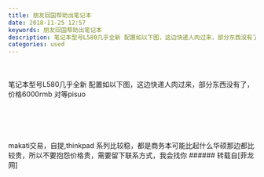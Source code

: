```yaml
---
title: 朋友回国帮助出笔记本
date: 2018-11-25 12:57
keywords: 朋友回国帮助出笔记本
description: 笔记本型号L580几乎全新 配置如以下图，这边快递人肉过来，部分东西没有了，价格6000rmb 对等pisuomakati交易，自提,thinkpad 系列比较稳，都是商务本可能比起什么华硕那边都比较贵，所以不要抱怨价格贵，需要留下联系方式，我会找你
categories: used
---
```

<td class="t_f" id="postmessage_2350103">

<br/>
<br/>
笔记本型号L580几乎全新 配置如以下图，这边快递人肉过来，部分东西没有了，价格6000rmb 对等pisuo<br/>
<img alt="" border="0" class="zoom" data-cf-modified-3b0d661c5876ebe6e2b809f7-="" file="http://www.flw.ph/data/appbyme/upload/image/201811/25/pAItp12XQXOC.jpg" id="aimg_VZZi3" lazyloadthumb="1" onclick="" onmouseover="" src="http://www.flw.ph/data/appbyme/upload/image/201811/25/pAItp12XQXOC.jpg"/><br/>
<br/>
<br/>
<br/>
<br/>
<img alt="" border="0" class="zoom" data-cf-modified-3b0d661c5876ebe6e2b809f7-="" file="http://www.flw.ph/data/appbyme/upload/image/201811/25/bFslbdTjDLpH.jpg" id="aimg_P9bP8" lazyloadthumb="1" onclick="" onmouseover="" src="http://www.flw.ph/data/appbyme/upload/image/201811/25/bFslbdTjDLpH.jpg"/><br/>
<br/>
<img alt="" border="0" class="zoom" data-cf-modified-3b0d661c5876ebe6e2b809f7-="" file="http://www.flw.ph/data/appbyme/upload/image/201811/25/Ohk7iPbLwZX8.jpg" id="aimg_lP02Z" lazyloadthumb="1" onclick="" onmouseover="" src="http://www.flw.ph/data/appbyme/upload/image/201811/25/Ohk7iPbLwZX8.jpg"/><br/>
<img alt="" border="0" class="zoom" data-cf-modified-3b0d661c5876ebe6e2b809f7-="" file="http://www.flw.ph/data/appbyme/upload/image/201811/25/QRBmywTM1cyh.jpg" id="aimg_lHF28" lazyloadthumb="1" onclick="" onmouseover="" src="http://www.flw.ph/data/appbyme/upload/image/201811/25/QRBmywTM1cyh.jpg"/><br/>
<img alt="" border="0" class="zoom" data-cf-modified-3b0d661c5876ebe6e2b809f7-="" file="http://www.flw.ph/data/appbyme/upload/image/201811/25/NDqXy797dftF.jpg" id="aimg_gRGZE" lazyloadthumb="1" onclick="" onmouseover="" src="http://www.flw.ph/data/appbyme/upload/image/201811/25/NDqXy797dftF.jpg"/><br/>
makati交易，自提,thinkpad 系列比较稳，都是商务本可能比起什么华硕那边都比较贵，所以不要抱怨价格贵，需要留下联系方式，我会找你</td>
###### 转载自[菲龙网]